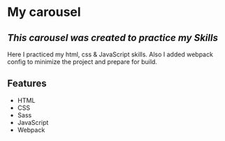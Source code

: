 # My carousel
## _This carousel was created to practice my Skills_

Here I practiced my html, css & JavaScript skills. Also I added webpack config to minimize the project and prepare for build.

## Features

- HTML
- CSS
- Sass
- JavaScript
- Webpack
